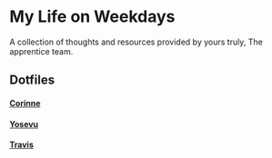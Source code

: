 # My Life on Weekdays

A collection of thoughts and resources provided by yours truly, The apprentice team.


## Dotfiles

#### [Corinne](https://github.com/DevMaterial/my-life-on-weekdays/tree/master/dotfiles/corinne)

#### [Yosevu]()

#### [Travis]()
